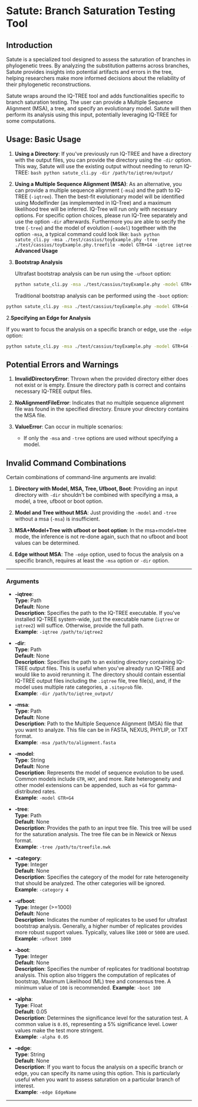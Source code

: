 # Satute: Branch Saturation Testing Tool

## Introduction

Satute is a specialized tool designed to assess the saturation of branches in phylogenetic trees. By analyzing the substitution patterns across branches, Satute provides insights into potential artifacts and errors in the tree, helping researchers make more informed decisions about the reliability of their phylogenetic reconstructions.

Satute wraps around the IQ-TREE tool and adds functionalities specific to branch saturation testing. The user can provide a Multiple Sequence Alignment (MSA), a tree, and specify an evolutionary model. Satute will then perform its analysis using this input, potentially leveraging IQ-TREE for some computations.

## Usage: **Basic Usage**

1. **Using a Directory**:
   If you've previously run IQ-TREE and have a directory with the output files, you can provide the directory using the `-dir` option. This way, Satute will use the existing output without needing to rerun IQ-TREE: `bash python satute_cli.py -dir /path/to/iqtree/output/`
2. **Using a Multiple Sequence Alignment (MSA)**:
   As an alternative, you can provide a multiple sequence alignment (`-msa`) and the path to IQ-TREE (`-iqtree`). Then the best-fit evolutionary model will be identified using Modelfinder (as inmplemented in IQ-Tree) and a maximum likelihood tree will be inferred. IQ-Tree will run only with necessary options. For specific option choices, please run IQ-Tree separately and use the option `-dir` afterwards. Furthermore you are able to secify the tree (`-tree`) and the model of evolution (`-model`) togetheer with the option `-msa`, a typical command could look like: `bash python satute_cli.py -msa ./test/cassius/toyExample.phy -tree ./test/cassius/toyExample.phy.treefile -model GTR+G4 -iqtree iqtree`
   **Advanced Usage**
3. **Bootstrap Analysis**

   Ultrafast bootstrap analysis can be run using the `-ufboot` option:

   ```bash
   python satute_cli.py -msa ./test/cassius/toyExample.phy -model GTR+G4 -ufboot 1000
   ```

   Traditional bootstrap analysis can be performed using the `-boot` option:

```bash
python satute_cli.py -msa ./test/cassius/toyExample.phy -model GTR+G4 -boot 100
```

2.**Specifying an Edge for Analysis**

   If you want to focus the analysis on a specific branch or edge, use the `-edge` option:

   ```bash
   python satute_cli.py -msa ./test/cassius/toyExample.phy -model GTR+G4 -edge "(Node1, Node2)"
   ```

## Potential Errors and Warnings

1. **InvalidDirectoryError**: Thrown when the provided directory either does not exist or is empty. Ensure the directory path is correct and contains necessary IQ-TREE output files.

2. **NoAlignmentFileError**: Indicates that no multiple sequence alignment file was found in the specified directory. Ensure your directory contains the MSA file.

3. **ValueError**: Can occur in multiple scenarios:
   - If only the `-msa` and `-tree` options are used without specifying a model.

## Invalid Command Combinations

Certain combinations of command-line arguments are invalid:

1. **Directory with Model, MSA, Tree, Ufboot, Boot**: Providing an input directory with `-dir` shouldn't be combined with specifying a msa, a model, a tree, ufboot or boot option.
2. **Model and Tree without MSA**: Just providing the `-model` and `-tree` without a msa (`-msa`) is insufficient.

3. **MSA+Model+Tree with ufboot or boot option**: In the msa+model+tree mode, the inference is not re-done again, such that no ufboot and boot values can be determined.

4. **Edge without MSA**: The `-edge` option, used to focus the analysis on a specific branch, requires at least the `-msa` option or `-dir` option.

---

### Arguments

- **-iqtree**:  
  **Type**: Path  
  **Default**: None  
  **Description**: Specifies the path to the IQ-TREE executable. If you've installed IQ-TREE system-wide, just the executable name (`iqtree` or `iqtree2`) will suffice. Otherwise, provide the full path.  
  **Example**: `-iqtree /path/to/iqtree2`

- **-dir**:  
  **Type**: Path  
  **Default**: None  
  **Description**: Specifies the path to an existing directory containing IQ-TREE output files. This is useful when you've already run IQ-TREE and would like to avoid rerunning it. The directory should contain essential IQ-TREE output files including the `.iqtree` file, tree file(s), and, if the model uses multiple rate categories, a `.siteprob` file.  
  **Example**: `-dir /path/to/iqtree_output/`

- **-msa**:  
  **Type**: Path  
  **Default**: None  
  **Description**: Path to the Multiple Sequence Alignment (MSA) file that you want to analyze. This file can be in FASTA, NEXUS, PHYLIP, or TXT format.  
  **Example**: `-msa /path/to/alignment.fasta`

- **-model**:  
  **Type**: String  
  **Default**: None  
  **Description**: Represents the model of sequence evolution to be used. Common models include `GTR`, `HKY`, and more. Rate heterogeneity and other model extensions can be appended, such as `+G4` for gamma-distributed rates.  
  **Example**: `-model GTR+G4`

- **-tree**:  
  **Type**: Path  
  **Default**: None  
  **Description**: Provides the path to an input tree file. This tree will be used for the saturation analysis. The tree file can be in Newick or Nexus format.  
  **Example**: `-tree /path/to/treefile.nwk`

- **-category**:  
  **Type**: Integer  
  **Default**: None  
  **Description**: Specifies the category of the model for rate heterogeneity that should be analyzed. The other categories will be ignored.  
  **Example**: `-category 4`

- **-ufboot**:  
  **Type**: Integer (>=1000)  
  **Default**: None  
  **Description**: Indicates the number of replicates to be used for ultrafast bootstrap analysis. Generally, a higher number of replicates provides more robust support values. Typically, values like `1000` or `5000` are used.  
  **Example**: `-ufboot 1000`

- **-boot**:  
  **Type**: Integer  
  **Default**: None  
  **Description**: Specifies the number of replicates for traditional bootstrap analysis. This option also triggers the computation of replicates of bootstrap, Maximum Likelihood (ML) tree and consensus tree. A minimum value of `100` is recommended.
  **Example**: `-boot 100`

- **-alpha**:  
  **Type**: Float  
  **Default**: 0.05  
  **Description**: Determines the significance level for the saturation test. A common value is `0.05`, representing a 5% significance level. Lower values make the test more stringent.  
  **Example**: `-alpha 0.05`

- **-edge**:  
  **Type**: String  
  **Default**: None  
  **Description**: If you want to focus the analysis on a specific branch or edge, you can specify its name using this option. This is particularly useful when you want to assess saturation on a particular branch of interest.  
  **Example**: `-edge EdgeName`

---
